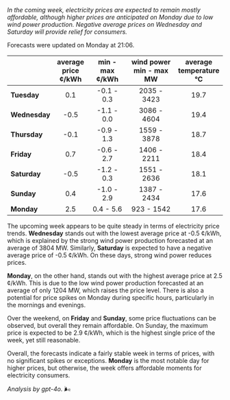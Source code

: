 *In the coming week, electricity prices are expected to remain mostly affordable, although higher prices are anticipated on Monday due to low wind power production. Negative average prices on Wednesday and Saturday will provide relief for consumers.*

Forecasts were updated on Monday at 21:06.

|               | average<br>price<br>¢/kWh | min - max<br>¢/kWh | wind power<br>min - max<br>MW | average<br>temperature<br>°C |
|:-------------|:----------------:|:----------------:|:-------------:|:-------------:|
| **Tuesday**     | 0.1 | -0.1 - 0.3 | 2035 - 3423 | 19.7 |
| **Wednesday** | -0.5 | -1.1 - 0.0 | 3086 - 4604 | 19.4 |
| **Thursday**     | -0.1 | -0.9 - 1.3 | 1559 - 3878 | 18.7 |
| **Friday**   | 0.7 | -0.6 - 2.7 | 1406 - 2211 | 18.4 |
| **Saturday**    | -0.5 | -1.2 - 0.3 | 1551 - 2636 | 18.1 |
| **Sunday**   | 0.4 | -1.0 - 2.9 | 1387 - 2434 | 17.6 |
| **Monday**   | 2.5 | 0.4 - 5.6 | 923 - 1542 | 17.6 |

The upcoming week appears to be quite steady in terms of electricity price trends. **Wednesday** stands out with the lowest average price at -0.5 ¢/kWh, which is explained by the strong wind power production forecasted at an average of 3804 MW. Similarly, **Saturday** is expected to have a negative average price of -0.5 ¢/kWh. On these days, strong wind power reduces prices.

**Monday**, on the other hand, stands out with the highest average price at 2.5 ¢/kWh. This is due to the low wind power production forecasted at an average of only 1204 MW, which raises the price level. There is also a potential for price spikes on Monday during specific hours, particularly in the mornings and evenings.

Over the weekend, on **Friday** and **Sunday**, some price fluctuations can be observed, but overall they remain affordable. On Sunday, the maximum price is expected to be 2.9 ¢/kWh, which is the highest single price of the week, yet still reasonable.

Overall, the forecasts indicate a fairly stable week in terms of prices, with no significant spikes or exceptions. **Monday** is the most notable day for higher prices, but otherwise, the week offers affordable moments for electricity consumers.

*Analysis by gpt-4o.* 🌬️
